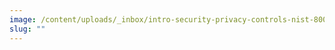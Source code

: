 ```yaml
---
image: /content/uploads/_inbox/intro-security-privacy-controls-nist-800-53-rabbit-photo-istock-getty-images-1203479919.png
slug: ""
---
```

